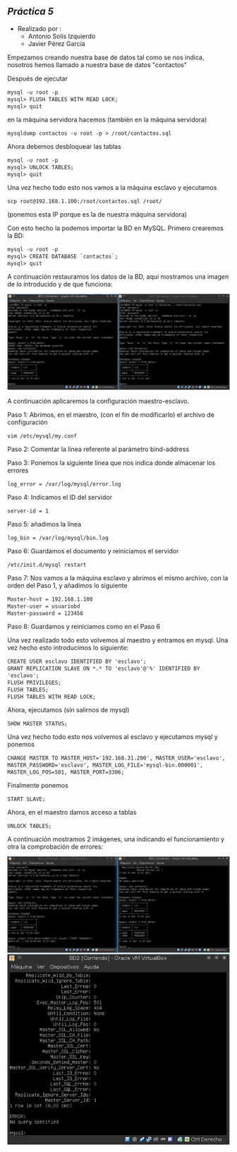 ## *Práctica 5* 
- Realizado por : 
   + Antonio Solís Izquierdo
   + Javier Pérez García


Empezamos creando nuestra base de datos tal como se nos indica, nosotros hemos llamado a nuestra base de datos "contactos"

Después de ejecutar

	mysql -u root -p
	mysql> FLUSH TABLES WITH READ LOCK;
	mysql> quit

en la máquina servidora hacemos (también en la máquina servidora)

	mysqldump contactos -u root -p > /root/contactos.sql

Ahora debemos desbloquear las tablas

	mysql -u root -p
	mysql> UNLOCK TABLES;
	mysql> quit

Una vez hecho todo esto nos vamos a la máquina esclavo y ejecutamos

	scp root@192.168.1.100:/root/contactos.sql /root/

(ponemos esta IP porque es la de nuestra máquina servidora)

Con esto hecho la podemos importar la BD en MySQL. Primero crearemos la BD:

	mysql -u root -p
	mysql> CREATE DATABASE `contactos`;
	mysql> quit

A continuación restauramos los datos de la BD, aquí mostramos una imagen de lo introducido y de que funciona:

![Captura 1](capturas/1.png)

A continuación aplicaremos la configuración maestro-esclavo.

Paso 1: Abrimos, en el maestro, (con el fin de modificarlo) el archivo de configuración

	vim /etc/mysql/my.conf


Paso 2: Comentar la línea referente al parámetro bind-address

Paso 3: Ponemos la siguiente línea que nos indica donde almacenar los errores

	log_error = /var/log/mysql/error.log

Paso 4: Indicamos el ID del servidor

	server-id = 1

Paso 5: añadimos la línea

	log_bin = /var/log/mysql/bin.log

Paso 6: Guardamos el documento y reiniciamos el servidor

	/etc/init.d/mysql restart

Paso 7: Nos vamos a la máquina esclavo y abrimos el mismo archivo, con la orden del Paso 1, y añadimos lo siguiente

	Master-host = 192.168.1.100
	Master-user = usuariobd
	Master-password = 123456

Paso 8: Guardamos y reiniciamos como en el Paso 6

Una vez realizado todo esto volvemos al maestro y entramos en mysql. Una vez hecho esto introducimos lo siguiente:

	CREATE USER esclavo IDENTIFIED BY 'esclavo';
	GRANT REPLICATION SLAVE ON *.* TO 'esclavo'@'%' IDENTIFIED BY 'esclavo';
	FLUSH PRIVILEGES;
	FLUSH TABLES;
	FLUSH TABLES WITH READ LOCK;

Ahora, ejecutamos (sin salirnos de mysql)

	SHOW MASTER STATUS;

Una vez hecho todo esto nos volvemos al esclavo y ejecutamos mysql y ponemos 

	CHANGE MASTER TO MASTER_HOST='192.168.31.200', MASTER_USER='esclavo', MASTER_PASSWORD='esclavo', MASTER_LOG_FILE='mysql-bin.000001', MASTER_LOG_POS=501, MASTER_PORT=3306;

Finalmente ponemos

	START SLAVE;

Ahora, en el maestro damos acceso a tablas

	UNLOCK TABLES;


A continuación mostramos 2 imágenes, una indicando el funcionamiento y otra la comprobación de errores:

![Captura 2](capturas/2.png)
![Captura 3](capturas/3.png)